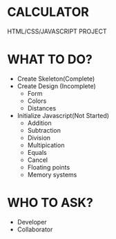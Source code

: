 # CALCULATOR 

HTML/CSS/JAVASCRIPT PROJECT

# WHAT TO DO?
- Create Skeleton(Complete)
- Create Design (Incomplete)
  - Form
  - Colors
  - Distances
- Initialize Javascript(Not Started)
  - Addition
  - Subtraction
  - Division
  - Multipication
  - Equals
  - Cancel
  - Floating points
  - Memory systems

# WHO TO ASK?
- Developer
- Collaborator
